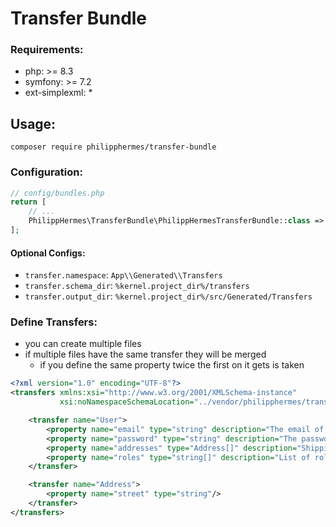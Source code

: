 # Transfer Bundle

### Requirements:
* php: >= 8.3
* symfony: >= 7.2
* ext-simplexml: *

## Usage:

```shell
composer require philipphermes/transfer-bundle
```

### Configuration:

```php
// config/bundles.php
return [
    // ...
    PhilippHermes\TransferBundle\PhilippHermesTransferBundle::class => ['all' => true],
];
```

#### Optional Configs:
* `transfer.namespace`: `App\\Generated\\Transfers`
* `transfer.schema_dir`: `%kernel.project_dir%/transfers`
* `transfer.output_dir`: `%kernel.project_dir%/src/Generated/Transfers`

### Define Transfers:
* you can create multiple files
* if multiple files have the same transfer they will be merged
  * if you define the same property twice the first on it gets is taken

```xml
<?xml version="1.0" encoding="UTF-8"?>
<transfers xmlns:xsi="http://www.w3.org/2001/XMLSchema-instance"
           xsi:noNamespaceSchemaLocation="../vendor/philipphermes/transfer-bundle/src/Resources/schema/transfer.xsd">

    <transfer name="User">
        <property name="email" type="string" description="The email of the user"/>
        <property name="password" type="string" description="The password of the user"/>
        <property name="addresses" type="Address[]" description="Shipping addresses" singular="address" isNullable="true"/>
        <property name="roles" type="string[]" description="List of roles" isNullable="false"/>
    </transfer>

    <transfer name="Address">
        <property name="street" type="string"/>
    </transfer>
</transfers>
```